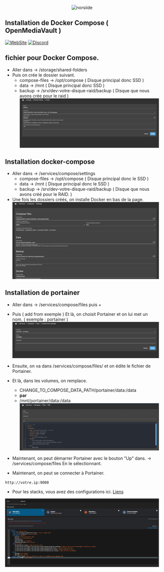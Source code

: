 <p align="center"><img src="https://miro.medium.com/v2/resize:fit:1200/1*XvJ0GDWOAEHNApZvw-dOVQ.png" width="400" alt="norsiide"></p>

## Installation de Docker Compose ( OpenMediaVault )
[![WebSite](https://img.shields.io/website?down_message=Offline&label=WebSite&up_message=Online&url=https%3A%2F%2Fnorsiide.be)](https://norsiide.be)
[![Discord](https://img.shields.io/discord/1126981605785866341?color=5865f2&label=Discord&logo=discord&logoColor=fff&style=flat-square)](https://discord.gg/EV3fAhFZJT)

## fichier pour Docker Compose.
* Aller dans -> /storage/shared-folders
* Puis on crée le dossier suivant.
    - compose-files -> /opt/compose ( Disque principal donc SSD )
    - data -> /mnt ( Disque principal donc SSD )
    - backup -> /srv/dev-votre-disque-raid/backup ( Disque que nous avons crée pour le raid )
    ![Screenshot](https://github.com/Norsiide/install-openmediavault/blob/main/img/create-dir-share.png)

## Installation docker-compose
* Aller dans -> /services/compose/settings
    - compose-files -> /opt/compose ( Disque principal donc le SSD )
    - data -> /mnt ( Disque principal donc le SSD )
    - backup -> /srv/dev-votre-disque-raid/backup ( Disque que nous avons créé pour le RAID. )
* Une fois les dossiers créés, on installe Docker en bas de la page.
![Screenshot](https://github.com/Norsiide/install-openmediavault/blob/main/img/docker-settings.png)

## Installation de portainer
* Aller dans -> /services/compose/files puis + 
* Puis ( add from exemple ) Et là, on choisit Portainer et on lui met un nom. ( exemple : portainer )
![Screenshot](https://github.com/Norsiide/install-openmediavault/blob/main/img/create-portainer.png)
* Ensuite, on va dans /services/compose/files/ et on édite le fichier de Portainer.
* Et là, dans les volumes, on remplace.
    - CHANGE_TO_COMPOSE_DATA_PATH/portainer/data:/data
    - **par**
    - /mnt/portainer/data:/data
    ![Screenshot](https://github.com/Norsiide/install-openmediavault/blob/main/img/edit-portainer.png)
* Maintenant, on peut démarrer Portainer avec le bouton "Up" dans. -> /services/compose/files En le sélectionnant.

* Maintenant, on peut se connecter à Portainer.
```
http://votre.ip:9000
```
* Pour les stacks, vous avez des configurations ici. [Liens](https://github.com/Norsiide/install-openmediavault/blob/main/docker-compose-file)


![Screenshot](https://github.com/Norsiide/install-openmediavault/blob/main/img/stacks-portainer.png)